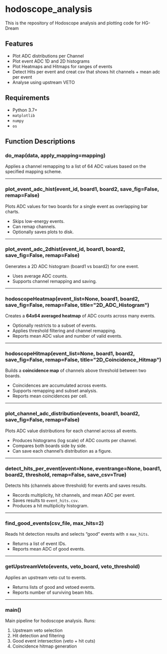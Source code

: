 # hodoscope_analysis
This is the repository of Hodoscope analysis and plotting code for HG-Dream 
## Features

- Plot ADC distributions per Channel
- Plot event ADC 1D and 2D histograms
- Plot Heatmaps and Hitmaps for ranges of events
- Detect Hits per event and creat csv that shows hit channels + mean adc per event
- Analyse using upstream VETO 
## Requirements

- Python 3.7+
- `matplotlib`
- `numpy`
- `os`
## Function Descriptions

### do_map(data, apply_mapping=mapping)
Applies a channel remapping to a list of 64 ADC values based on the specified mapping scheme.

---

### plot_event_adc_hist(event_id, board1, board2, save_fig=False, remap=False)
Plots ADC values for two boards for a single event as overlapping bar charts.  
- Skips low-energy events.  
- Can remap channels.  
- Optionally saves plots to disk.

---

### plot_event_adc_2dhist(event_id, board1, board2, save_fig=False, remap=False)
Generates a 2D ADC histogram (board1 vs board2) for one event.  
- Uses average ADC counts.  
- Supports channel remapping and saving.

---

### hodoscopeHeatmap(event_list=None, board1, board2, save_fig=False, remap=False, title="2D_ADC_Histogram")
Creates a **64x64 averaged heatmap** of ADC counts across many events.  
- Optionally restricts to a subset of events.  
- Applies threshold filtering and channel remapping.  
- Reports mean ADC value and number of valid events.

---

### hodoscopeHitmap(event_list=None, board1, board2, save_fig=False, remap=False, title="2D_Coincidence_Hitmap")
Builds a **coincidence map** of channels above threshold between two boards.  
- Coincidences are accumulated across events.  
- Supports remapping and subset analysis.  
- Reports mean coincidences per cell.

---

### plot_channel_adc_distribution(events, board1, board2, save_fig=False, remap=False)
Plots ADC value distributions for each channel across all events.  
- Produces histograms (log scale) of ADC counts per channel.  
- Compares both boards side by side.  
- Can save each channel’s distribution as a figure.

---

### detect_hits_per_event(event=None, eventrange=None, board1, board2, threshold, remap=False, save_csv=True)
Detects hits (channels above threshold) for events and saves results.  
- Records multiplicity, hit channels, and mean ADC per event.  
- Saves results to `event_hits.csv`.  
- Produces a hit multiplicity histogram.

---

### find_good_events(csv_file, max_hits=2)
Reads hit detection results and selects “good” events with ≤ `max_hits`.  
- Returns a list of event IDs.  
- Reports mean ADC of good events.

---

### getUpstreamVeto(events, veto_board, veto_threshold)
Applies an upstream veto cut to events.  
- Returns lists of good and vetoed events.  
- Reports number of surviving beam hits.

---

### main()
Main pipeline for hodoscope analysis. Runs:  
1. Upstream veto selection  
2. Hit detection and filtering  
3. Good event intersection (veto + hit cuts)  
4. Coincidence hitmap generation  
